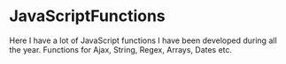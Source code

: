 # JavaScriptFunctions
Here I have a lot of JavaScript functions I have been developed during all the year. Functions for Ajax, String, Regex, Arrays, Dates etc.

